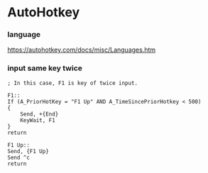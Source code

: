 # AutoHotkey
### language
https://autohotkey.com/docs/misc/Languages.htm

### input same key twice
```shell
; In this case, F1 is key of twice input.

F1::
If (A_PriorHotKey = "F1 Up" AND A_TimeSincePriorHotkey < 500)
{
	Send, +{End}
	KeyWait, F1
}
return

F1 Up::
Send, {F1 Up}
Send ^c
return
```



